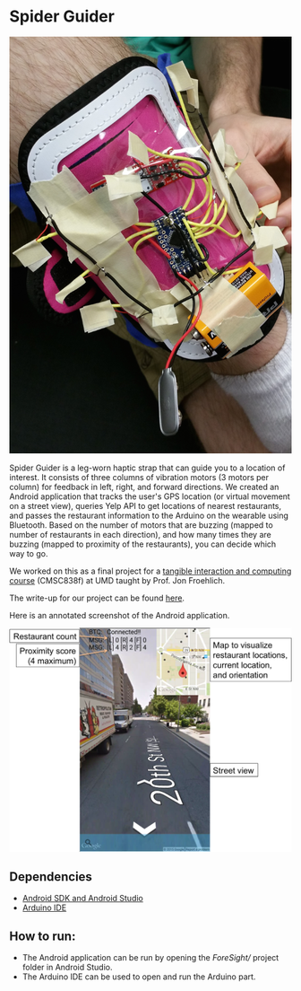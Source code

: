 # Spider Guider 

<img src="https://github.com/karthikbadam/ForeSight/blob/master/images/sg1.jpg">

Spider Guider is a leg-worn haptic strap that can guide you to a location of interest. It consists of three columns of vibration motors (3 motors per column) for feedback in left, right, and forward directions. We created an Android application that tracks the user's GPS location (or virtual movement on a street view), queries Yelp API to get locations of nearest restaurants, and passes the restaurant information to the Arduino on the wearable using Bluetooth. Based on the number of motors that are buzzing (mapped to number of restaurants in each direction), and how many times they are buzzing (mapped to proximity of the restaurants), you can decide which way to go. 

We worked on this as a final project for a [tangible interaction and
computing course](http://cmsc838f-s15.wikispaces.com/) (CMSC838f) at UMD taught by Prof. Jon Froehlich.

The write-up for our project can be found [here](http://cmsc838f-s15.wikispaces.com/Spider+Guider).

Here is an annotated screenshot of the Android application.

<img src="https://github.com/karthikbadam/ForeSight/blob/master/images/sg_androidapp.png">

## Dependencies
  
  * [Android SDK and Android Studio](https://developer.android.com/sdk/index.html)
  * [Arduino IDE](http://www.arduino.cc/en/Main/Software)

## How to run:

  * The Android application can be run by opening the _ForeSight/_ project folder in Android Studio.  
  * The Arduino IDE can be used to open and run the Arduino part.




